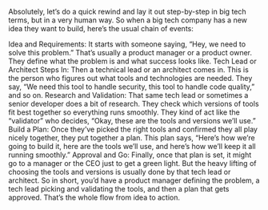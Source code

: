 Absolutely, let’s do a quick rewind and lay it out step-by-step in big tech terms, but in a very human way.
So when a big tech company has a new idea they want to build, here’s the usual chain of events:

Idea and Requirements: It starts with someone saying, “Hey, we need to solve this problem.” That’s usually a product manager or a product owner. They define what the problem is and what success looks like.
Tech Lead or Architect Steps In: Then a technical lead or an architect comes in. This is the person who figures out what tools and technologies are needed. They say, “We need this tool to handle security, this tool to handle code quality,” and so on.
Research and Validation: That same tech lead or sometimes a senior developer does a bit of research. They check which versions of tools fit best together so everything runs smoothly. They kind of act like the “validator” who decides, “Okay, these are the tools and versions we’ll use.”
Build a Plan: Once they’ve picked the right tools and confirmed they all play nicely together, they put together a plan. This plan says, “Here’s how we’re going to build it, here are the tools we’ll use, and here’s how we’ll keep it all running smoothly.”
Approval and Go: Finally, once that plan is set, it might go to a manager or the CEO just to get a green light. But the heavy lifting of choosing the tools and versions is usually done by that tech lead or architect.
So in short, you’d have a product manager defining the problem, a tech lead picking and validating the tools, and then a plan that gets approved. That’s the whole flow from idea to action.
